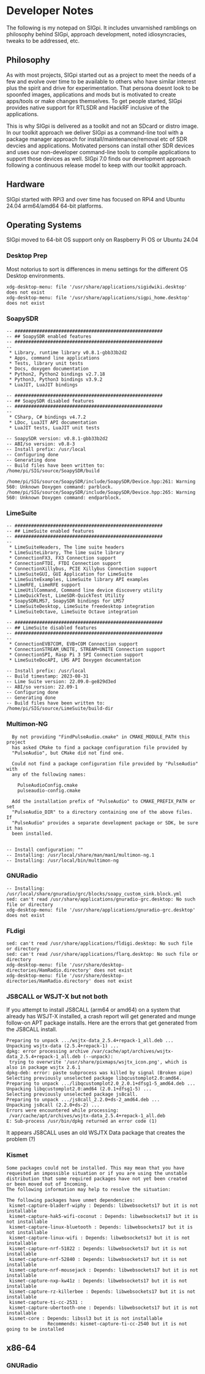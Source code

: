 # Developer Notes

The following is my notepad on SIGpi. It includes unvarnished ramblings on philosophy
behind SIGpi, approach development, noted idiosyncracies, tweaks to be addressed, etc.


## Philosophy

As with most projects, SIGpi started out as a project to meet the needs of a few and 
evolve over time to be available to others who have similar interest plus the spirit
and drive for experimentation. That persona doesnt look to be spoonfed images, applications
and mods but is motivated to create apps/tools or make changes themselves. To get people
started, SIGpi provides native support for RTLSDR and HackRF inclusive of
the applications.

This is why SIGpi is delivered as a toolkit and not an SDcard or distro image. In our toolkit
approach we deliver SIGpi as a command-line tool with a package manager approach for 
install/maintenance/removal etc of SDR devcies and applications. Motivated persons can install
other SDR devices and uses our non-developer command-line tools to compile applications to
support those devices as well. SIGpi 7.0 finds our development approach following a continuous
release model to keep with our toolkit approach.


## Hardware
SIGpi started with RPi3 and over time has focused on RPi4 and Ubuntu 24.04 arm64/amd64 64-bit platforms.

## Operating Systems
SIGpi moved to 64-bit OS support only on Raspberry Pi OS or Ubuntu 24.04


### Desktop Prep
Most notorius to sort is differences in menu settings for the different OS Desktop
environments.

```
xdg-desktop-menu: file '/usr/share/applications/sigidwiki.desktop' does not exist
xdg-desktop-menu: file '/usr/share/applications/sigpi_home.desktop' does not exist
```

### SoapySDR

```
-- ######################################################
-- ## SoapySDR enabled features
-- ######################################################
-- 
 * Library, runtime library v0.8.1-gbb33b2d2
 * Apps, command line applications
 * Tests, library unit tests
 * Docs, doxygen documentation
 * Python2, Python2 bindings v2.7.18
 * Python3, Python3 bindings v3.9.2
 * LuaJIT, LuaJIT bindings

-- ######################################################
-- ## SoapySDR disabled features
-- ######################################################
-- 
 * CSharp, C# bindings v4.7.2
 * LDoc, LuaJIT API documentation
 * LuaJIT tests, LuaJIT unit tests

-- SoapySDR version: v0.8.1-gbb33b2d2
-- ABI/so version: v0.8-3
-- Install prefix: /usr/local
-- Configuring done
-- Generating done
-- Build files have been written to: /home/pi/SIG/source/SoapySDR/build

/home/pi/SIG/source/SoapySDR/include/SoapySDR/Device.hpp:261: Warning 560: Unknown Doxygen command: parblock.
/home/pi/SIG/source/SoapySDR/include/SoapySDR/Device.hpp:265: Warning 560: Unknown Doxygen command: endparblock.
```

### LimeSuite

```
-- ######################################################
-- ## LimeSuite enabled features
-- ######################################################
-- 
 * LimeSuiteHeaders, The lime suite headers
 * LimeSuiteLibrary, The lime suite library
 * ConnectionFX3, FX3 Connection support
 * ConnectionFTDI, FTDI Connection support
 * ConnectionXillybus, PCIE Xillybus Connection support
 * LimeSuiteGUI, GUI Application for LimeSuite
 * LimeSuiteExamples, LimeSuite library API examples
 * LimeRFE, LimeRFE support
 * LimeUtilCommand, Command line device discovery utility
 * LimeQuickTest, LimeSDR-QuickTest Utility
 * SoapySDRLMS7, SoapySDR bindings for LMS7
 * LimeSuiteDesktop, LimeSuite freedesktop integration
 * LimeSuiteOctave, LimeSuite Octave integration

-- ######################################################
-- ## LimeSuite disabled features
-- ######################################################
-- 
 * ConnectionEVB7COM, EVB+COM Connection support
 * ConnectionSTREAM_UNITE, STREAM+UNITE Connection support
 * ConnectionSPI, Rasp Pi 3 SPI Connection support
 * LimeSuiteDocAPI, LMS API Doxygen documentation

-- Install prefix: /usr/local
-- Build timestamp: 2023-08-31
-- Lime Suite version: 22.09.0-ge829d3ed
-- ABI/so version: 22.09-1
-- Configuring done
-- Generating done
-- Build files have been written to: /home/pi/SIG/source/LimeSuite/build-dir
```

### Multimon-NG

```
  By not providing "FindPulseAudio.cmake" in CMAKE_MODULE_PATH this project
  has asked CMake to find a package configuration file provided by
  "PulseAudio", but CMake did not find one.

  Could not find a package configuration file provided by "PulseAudio" with
  any of the following names:

    PulseAudioConfig.cmake
    pulseaudio-config.cmake

  Add the installation prefix of "PulseAudio" to CMAKE_PREFIX_PATH or set
  "PulseAudio_DIR" to a directory containing one of the above files.  If
  "PulseAudio" provides a separate development package or SDK, be sure it has
  been installed.


-- Install configuration: ""
-- Installing: /usr/local/share/man/man1/multimon-ng.1
-- Installing: /usr/local/bin/multimon-ng
```

### GNURadio

```
-- Installing: /usr/local/share/gnuradio/grc/blocks/soapy_custom_sink.block.yml
sed: can't read /usr/share/applications/gnuradio-grc.desktop: No such file or directory
xdg-desktop-menu: file '/usr/share/applications/gnuradio-grc.desktop' does not exist
```

### FLdigi

```
sed: can't read /usr/share/applications/fldigi.desktop: No such file or directory
sed: can't read /usr/share/applications/flarq.desktop: No such file or directory
xdg-desktop-menu: file '/usr/share/desktop-directories/HamRadio.directory' does not exist
xdg-desktop-menu: file '/usr/share/desktop-directories/HamRadio.directory' does not exist
```

### JS8CALL or WSJT-X but not both

If you attempt to install JS8CALL (arm64 or amd64) on a system that already has WSJT-X installed,
a crash report will get generated and munge follow-on APT package installs. Here are the errors
that get generated from the JS8CALL install.

```Selecting previously unselected package wsjtx-data.
Preparing to unpack .../wsjtx-data_2.5.4+repack-1_all.deb ...
Unpacking wsjtx-data (2.5.4+repack-1) ...
dpkg: error processing archive /var/cache/apt/archives/wsjtx-data_2.5.4+repack-1_all.deb (--unpack):
 trying to overwrite '/usr/share/pixmaps/wsjtx_icon.png', which is also in package wsjtx 2.6.1
dpkg-deb: error: paste subprocess was killed by signal (Broken pipe)
Selecting previously unselected package libqcustomplot2.0:amd64.
Preparing to unpack .../libqcustomplot2.0_2.0.1+dfsg1-5_amd64.deb ...
Unpacking libqcustomplot2.0:amd64 (2.0.1+dfsg1-5) ...
Selecting previously unselected package js8call.
Preparing to unpack .../js8call_2.2.0+ds-2_amd64.deb ...
Unpacking js8call (2.2.0+ds-2) ...
Errors were encountered while processing:
 /var/cache/apt/archives/wsjtx-data_2.5.4+repack-1_all.deb
E: Sub-process /usr/bin/dpkg returned an error code (1)
```

It appears JS8CALL uses an old WSJTX Data package that creates the problem (?)

### Kismet

```
Some packages could not be installed. This may mean that you have
requested an impossible situation or if you are using the unstable
distribution that some required packages have not yet been created
or been moved out of Incoming.
The following information may help to resolve the situation:

The following packages have unmet dependencies:
 kismet-capture-bladerf-wiphy : Depends: libwebsockets17 but it is not installable
 kismet-capture-hak5-wifi-coconut : Depends: libwebsockets17 but it is not installable
 kismet-capture-linux-bluetooth : Depends: libwebsockets17 but it is not installable
 kismet-capture-linux-wifi : Depends: libwebsockets17 but it is not installable
 kismet-capture-nrf-51822 : Depends: libwebsockets17 but it is not installable
 kismet-capture-nrf-52840 : Depends: libwebsockets17 but it is not installable
 kismet-capture-nrf-mousejack : Depends: libwebsockets17 but it is not installable
 kismet-capture-nxp-kw41z : Depends: libwebsockets17 but it is not installable
 kismet-capture-rz-killerbee : Depends: libwebsockets17 but it is not installable
 kismet-capture-ti-cc-2531 : 
 kismet-capture-ubertooth-one : Depends: libwebsockets17 but it is not installable
 kismet-core : Depends: libssl3 but it is not installable
               Recommends: kismet-capture-ti-cc-2540 but it is not going to be installed
```

## x86-64

### GNURadio

